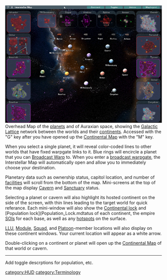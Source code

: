 ![](images/InterstellarMap.jpg "fig:InterstellarMap.jpg") Overhead Map of the
[planets](../locations/Planet.md) and of Auraxian space, showing the
[Galactic Lattice](Galactic_Lattice.md) network between the
worlds and their [continents](../locations/Continent.md). Accessed with the
"G" key after you have opened up the [Continental
Map](../etc/Continental_Map.md) with the "M" key.

When you select a single planet, it will reveal color-coded lines to
other worlds that have fixed warpgate links to it. Blue rings will
encircle a planet that you can [Broadcast Warp](Broadcast.md)
to. When you enter a [broadcast
warpgate](../items/Broadcast_warpgate.md), the Interstellar Map will
automatically open and allow you to immediately choose your destination.

Planetary data such as ownership status, capitol location, and number of
[facilities](../locations/Facilities.md) will scroll from the bottom of the
map. Mini-screens at the top of the map display
[Cavern](../locations/Caverns.md) and [Sanctuary](../locations/Sanctuary.md)
status.

Selecting a planet or cavern will also highlight its hosted continent on
the side of the screen, with thin lines leading to the target world for
quick referance. Each mini-window will also show the [Continental
lock](../etc/Continental_lock.md) and [Population
lock](Population_Lock.mdtatus of each continent, the empire
[SOIs](../Sphere_of_Influence.md) for each base, as well as any
[hotspots](Hotspot.md) on the surface.

[LLU](../Lattice_Logic_Unit.md), [Module](../etc/Modules.md),
[Squad](Squad.md), and [Platoon](Platoon.md)-member
locations will also display on these continent windows. Your current
location will appear as a white arrow.

Double-clicking on a continent or planet will open up the [Continental
Map](../etc/Continental_Map.md) of that world or cavern.

---

Add toggle descrptions for population, etc.

[category:HUD](category:HUD.md)
[category:Terminology](category:Terminology.md)
